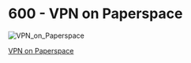 # 600 - VPN on Paperspace

![VPN_on_Paperspace](https://github.com/vanHeemstraSystems/deadline/assets/1499433/15dbafa0-1b97-41fb-a9c7-bb8325587052)

[VPN on Paperspace](https://console.paperspace.com/teu1osqtk/vpn)
